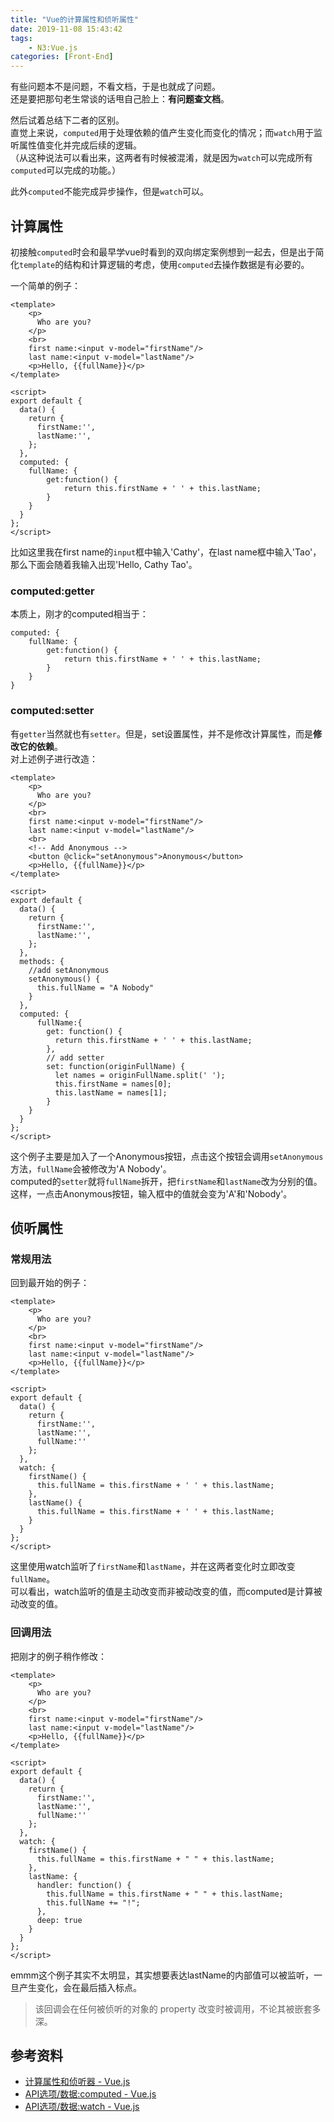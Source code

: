 ```yaml
---
title: "Vue的计算属性和侦听属性"
date: 2019-11-08 15:43:42
tags: 
    - N3:Vue.js
categories: [Front-End]
---
```

有些问题本不是问题，不看文档，于是也就成了问题。  
还是要把那句老生常谈的话甩自己脸上：**有问题查文档**。  

然后试着总结下二者的区别。  
直觉上来说，`computed`用于处理依赖的值产生变化而变化的情况；而`watch`用于监听属性值变化并完成后续的逻辑。  
（从这种说法可以看出来，这两者有时候被混淆，就是因为`watch`可以完成所有`computed`可以完成的功能。）  

此外`computed`不能完成异步操作，但是`watch`可以。  

<!-- More -->
## 计算属性

初接触`computed`时会和最早学vue时看到的双向绑定案例想到一起去，但是出于简化`template`的结构和计算逻辑的考虑，使用`computed`去操作数据是有必要的。  

一个简单的例子：

```vue
<template>
    <p>
      Who are you?
    </p>
    <br>
    first name:<input v-model="firstName"/>
    last name:<input v-model="lastName"/>
    <p>Hello, {{fullName}}</p>
</template>

<script>
export default {
  data() {
    return {
      firstName:'',
      lastName:'',
    };
  },
  computed: {
    fullName: {
        get:function() {
            return this.firstName + ' ' + this.lastName;
        }
    }
  }
};
</script>
```

比如这里我在first name的`input`框中输入'Cathy'，在last name框中输入'Tao'，那么下面会随着我输入出现'Hello, Cathy Tao'。  

### computed:getter

本质上，刚才的computed相当于：

```vue
computed: {
    fullName: {
        get:function() {
            return this.firstName + ' ' + this.lastName;
        }
    }
}
```

### computed:setter

有`getter`当然就也有`setter`。但是，set设置属性，并不是修改计算属性，而是**修改它的依赖**。  
对上述例子进行改造：

```vue
<template>
    <p>
      Who are you?
    </p>
    <br>
    first name:<input v-model="firstName"/>
    last name:<input v-model="lastName"/>
    <br>
    <!-- Add Anonymous -->
    <button @click="setAnonymous">Anonymous</button>
    <p>Hello, {{fullName}}</p>
</template>

<script>
export default {
  data() {
    return {
      firstName:'',
      lastName:'',
    };
  },
  methods: {
    //add setAnonymous
    setAnonymous() {
      this.fullName = "A Nobody"
    }
  },
  computed: {
      fullName:{
        get: function() {
          return this.firstName + ' ' + this.lastName;
        },
        // add setter
        set: function(originFullName) {
          let names = originFullName.split(' ');
          this.firstName = names[0];
          this.lastName = names[1];
        }
    }
  }
};
</script>
```

这个例子主要是加入了一个Anonymous按钮，点击这个按钮会调用`setAnonymous`方法，`fullName`会被修改为'A Nobody'。  
computed的`setter`就将`fullName`拆开，把`firstName`和`lastName`改为分别的值。  
这样，一点击Anonymous按钮，输入框中的值就会变为'A'和'Nobody'。

## 侦听属性

### 常规用法

回到最开始的例子：

```vue
<template>
    <p>
      Who are you?
    </p>
    <br>
    first name:<input v-model="firstName"/>
    last name:<input v-model="lastName"/>
    <p>Hello, {{fullName}}</p>
</template>

<script>
export default {
  data() {
    return {
      firstName:'',
      lastName:'',
      fullName:''
    };
  },
  watch: {
    firstName() {
      this.fullName = this.firstName + ' ' + this.lastName;
    },
    lastName() {
      this.fullName = this.firstName + ' ' + this.lastName;
    }
  }
};
</script>
```

这里使用watch监听了`firstName`和`lastName`，并在这两者变化时立即改变`fullName`。  
可以看出，watch监听的值是主动改变而非被动改变的值，而computed是计算被动改变的值。

### 回调用法

把刚才的例子稍作修改：

```vue
<template>
    <p>
      Who are you?
    </p>
    <br>
    first name:<input v-model="firstName"/>
    last name:<input v-model="lastName"/>
    <p>Hello, {{fullName}}</p>
</template>

<script>
export default {
  data() {
    return {
      firstName:'',
      lastName:'',
      fullName:''
    };
  },
  watch: {
    firstName() {
      this.fullName = this.firstName + " " + this.lastName;
    },
    lastName: {
      handler: function() {
        this.fullName = this.firstName + " " + this.lastName;
        this.fullName += "!";
      },
      deep: true
    }
  }
};
</script>
```

emmm这个例子其实不太明显，其实想要表达lastName的内部值可以被监听，一旦产生变化，会在最后插入标点。  
>该回调会在任何被侦听的对象的 property 改变时被调用，不论其被嵌套多深。

## 参考资料

- [计算属性和侦听器 - Vue.js](https://cn.vuejs.org/v2/guide/computed.html)  
- [API选项/数据:computed - Vue.js](https://cn.vuejs.org/v2/api/#computed)  
- [API选项/数据:watch - Vue.js](https://cn.vuejs.org/v2/api/#watch)